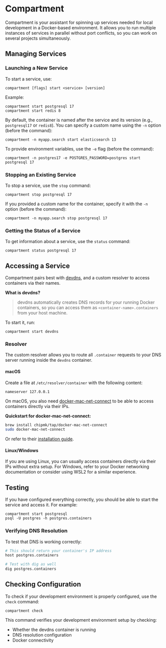# Compartment

Compartment is your assistant for spinning up services needed for local development in a Docker-based environment. It allows you to run multiple instances of services in parallel without port conflicts, so you can work on several projects simultaneously.

## Managing Services

### Launching a New Service

To start a service, use:

```
compartment [flags] start <service> [version]
```

Example:

```
compartment start postgresql 17
compartment start redis 8
```

By default, the container is named after the service and its version (e.g., `postgresql17` or `redis8`). You can specify a custom name using the `-n` option (before the command):

```
compartment -n myapp.search start elasticsearch 13
```

To provide environment variables, use the `-e` flag (before the command):

```
compartment -n postgres17 -e POSTGRES_PASSWORD=postgres start postgresql 17
```

### Stopping an Existing Service

To stop a service, use the `stop` command:

```
compartment stop postgresql 17
```

If you provided a custom name for the container, specify it with the `-n` option (before the command):

```
compartment -n myapp.search stop postgresql 17
```

### Getting the Status of a Service

To get information about a service, use the `status` command:

```
compartment status postgresql 17
```

## Accessing a Service

Compartment pairs best with [devdns](https://github.com/ruudud/devdns), and a custom resolver to access containers via their names.

**What is devdns?**

> devdns automatically creates DNS records for your running Docker containers, so you can access them as `<container-name>.containers` from your host machine.

To start it, run:

```
compartment start devdns
```

### Resolver

The custom resolver allows you to route all `.container` requests to your DNS server running inside the `devdns` container.

#### macOS

Create a file at `/etc/resolver/container` with the following content:

```
nameserver 127.0.0.1
```

On macOS, you also need [docker-mac-net-connect](https://github.com/chipmk/docker-mac-net-connect) to be able to access containers directly via their IPs.

**Quickstart for docker-mac-net-connect:**

```sh
brew install chipmk/tap/docker-mac-net-connect
sudo docker-mac-net-connect
```

Or refer to their [installation guide](https://github.com/chipmk/docker-mac-net-connect#installation).

#### Linux/Windows

If you are using Linux, you can usually access containers directly via their IPs without extra setup. For Windows, refer to your Docker networking documentation or consider using WSL2 for a similar experience.

## Testing

If you have configured everything correctly, you should be able to start the service and access it. For example:

```
compartment start postgresql
psql -U postgres -h postgres.containers
```

### Verifying DNS Resolution

To test that DNS is working correctly:

```bash
# This should return your container's IP address
host postgres.containers

# Test with dig as well
dig postgres.containers
```

## Checking Configuration

To check if your development environment is properly configured, use the `check` command:

```
compartment check
```

This command verifies your development environment setup by checking:

- Whether the devdns container is running
- DNS resolution configuration
- Docker connectivity
